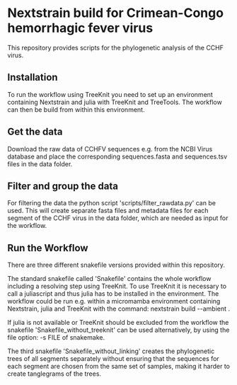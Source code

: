# Nextstrain build for Crimean-Congo hemorrhagic fever virus

This repository provides scripts for the phylogenetic analysis of the CCHF virus.

## Installation
To run the workflow using TreeKnit you need to set up an environment containing Nextstrain and julia with TreeKnit and TreeTools. The workflow can then be build from within this environment. 

## Get the data
Download the raw data of CCHFV sequences e.g. from the NCBI Virus database and place the corresponding sequences.fasta and sequences.tsv files in the data folder.

## Filter and group the data
For filtering the data the python script 'scripts/filter_rawdata.py' can be used. This will create separate fasta files and metadata files for each segment of the CCHF virus in the data folder, which are needed as input for the workflow. 

## Run the Workflow
There are three different snakefile versions provided within this repository. 

The standard snakefile called 'Snakefile' contains the whole workflow including a resolving step using TreeKnit. To use TreeKnit it is necessary to call a juliascript and thus julia has to be installed in the environment. The workflow could be run e.g. within a micromamba environment containing Nextstrain, julia and TreeKnit with the command: nextstrain build --ambient .

If julia is not available or TreeKnit should be excluded from the workflow the snakefile 'Snakefile_without_treeknit' can be used alternatively, by using the file option: -s FILE of snakemake. 

The third snakefile 'Snakefile_without_linking' creates the phylogenetic trees of all segments separately without ensuring that the sequences for each segment are chosen from the same set of samples, making it harder to create tanglegrams of the trees. 
